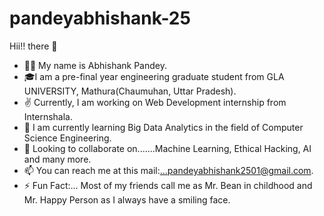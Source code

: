 # pandeyabhishank-25

 Hii!! there :wave:
* 💁‍♂️ My name is Abhishank Pandey. 
* 🎓I am a pre-final year engineering graduate student from GLA UNIVERSITY, Mathura(Chaumuhan, Uttar Pradesh).
* ✌️ Currently, I am working on Web Development internship from Internshala.
* 🌱 I am currently learning Big Data Analytics in the field of Computer Science Engineering.
*  👯 Looking to collaborate on.......Machine Learning, Ethical Hacking, AI and many more.
*  :mailbox: You can reach me at this mail:...pandeyabhishank2501@gmail.com.
*  ⚡ Fun Fact:... Most of my  friends call me as Mr. Bean in childhood and Mr. Happy Person as I always have a smiling face.
